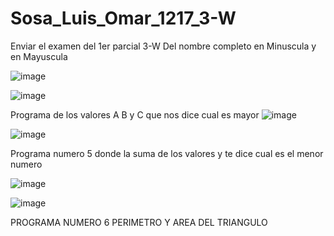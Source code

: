 # Sosa_Luis_Omar_1217_3-W
Enviar el examen del 1er parcial 3-W Del nombre completo en Minuscula y en Mayuscula

![image](https://github.com/user-attachments/assets/0a575996-a76d-4f50-8579-d4ef59b408d5)

![image](https://github.com/user-attachments/assets/253f5d1b-14c9-47f7-b137-bec81febf58f)


Programa de los valores A B y C que nos dice cual es mayor
![image](https://github.com/user-attachments/assets/bec09988-8789-4f26-aee7-1f8c09d2432d)

![image](https://github.com/user-attachments/assets/a98528ce-b7a3-4f5b-9d22-7004aa49ee63)

Programa numero 5 donde la suma de los valores y te dice cual es el menor numero 

![image](https://github.com/user-attachments/assets/34e1fa2d-4efd-4f19-a9c4-5fb77e032bd4)

![image](https://github.com/user-attachments/assets/1352d7a9-dd1e-4881-aa56-c0ac1d3e122c)

PROGRAMA NUMERO 6 PERIMETRO Y AREA DEL TRIANGULO 
